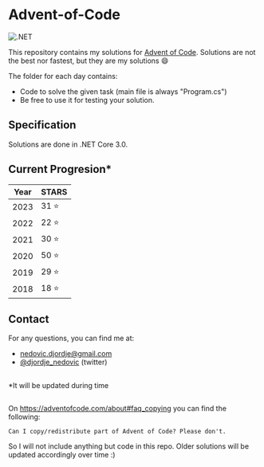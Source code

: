 # Advent-of-Code

![.NET](https://github.com/DjolenceTipic/Advent-of-Code/workflows/.NET/badge.svg?branch=main)

This repository contains my solutions for [Advent of Code](https://adventofcode.com/). 
Solutions are not the best nor fastest, but they are my solutions :smile:

The folder for each day contains:
- Code to solve the given task (main file is always "Program.cs")
- Be free to use it for testing your solution.

## Specification
Solutions are done in .NET Core 3.0.

## Current Progresion*

| Year | STARS |
 ------------- | ------------- |
 2023 | 31 :star:|
 2022 | 22 :star:|
 2021 | 30 :star:|
 2020 | 50 :star:|
 2019 | 29 :star:|
 2018 | 18 :star:|

## Contact
For any questions, you can find me at:
- nedovic.djordje@gmail.com
- [@djordje_nedovic](https://twitter.com/djordje_nedovic) (twitter)

##
*It will be updated during time

##
On https://adventofcode.com/about#faq_copying you can find the following:

```
Can I copy/redistribute part of Advent of Code? Please don't.
```

So I will not include anything but code in this repo. Older solutions will be updated accordingly over time :)
